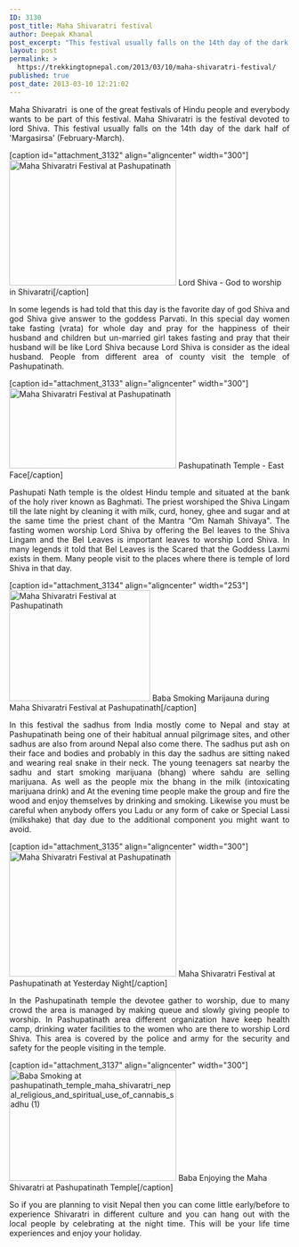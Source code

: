 ```yaml
---
ID: 3130
post_title: Maha Shivaratri festival
author: Deepak Khanal
post_excerpt: "This festival usually falls on the 14th day of the dark half of 'Margasirsa' (February-March). In some legends is had told that this day is the favorite day of god Shiva and god Shiva give answer to the goddess Parvati. "
layout: post
permalink: >
  https://trekkingtopnepal.com/2013/03/10/maha-shivaratri-festival/
published: true
post_date: 2013-03-10 12:21:02
---
```

<p style="text-align: justify;">Maha Shivaratri  is one of the great festivals of Hindu people and everybody wants to be part of this festival. Maha Shivaratri is the festival devoted to lord Shiva. This festival usually falls on the 14th day of the dark half of 'Margasirsa' (February-March).</p>


[caption id="attachment_3132" align="aligncenter" width="300"]<a href="http://oshoadventure.com/wp-content/uploads/2013/03/lord-shiva-wallpapers.jpg"><img class="size-medium wp-image-3132 " alt="Maha Shivaratri Festival at Pashupatinath" src="http://oshoadventure.com/wp-content/uploads/2013/03/lord-shiva-wallpapers-300x225.jpg" width="300" height="225" /></a> Lord Shiva - God to worship in Shivaratri[/caption]
<p style="text-align: justify;">In some legends is had told that this day is the favorite day of god Shiva and god Shiva give answer to the goddess Parvati. In this special day women take fasting (vrata) for whole day and pray for the happiness of their husband and children but un-married girl takes fasting and pray that their husband will be like Lord Shiva because Lord Shiva is consider as the ideal husband. People from different area of county visit the temple of Pashupatinath.</p>


[caption id="attachment_3133" align="aligncenter" width="300"]<a href="http://oshoadventure.com/wp-content/uploads/2013/03/shivaratri-pashupatinath-temple.jpg"><img class="size-medium wp-image-3133 " title="Maha Shivaratri Festival at Pashupatinath" alt="Maha Shivaratri Festival at Pashupatinath" src="http://oshoadventure.com/wp-content/uploads/2013/03/shivaratri-pashupatinath-temple-300x144.jpg" width="300" height="144" /></a> Pashupatinath Temple - East Face[/caption]
<p style="text-align: justify;">Pashupati Nath temple is the oldest Hindu temple and situated at the bank of the holy river known as Baghmati. The priest worshiped the Shiva Lingam till the late night by cleaning it with milk, curd, honey, ghee and sugar and at the same time the priest chant of the Mantra “Om Namah Shivaya". The fasting women worship Lord Shiva by offering the Bel leaves to the Shiva Lingam and the Bel Leaves is important leaves to worship Lord Shiva. In many legends it told that Bel Leaves is the Scared that the Goddess Laxmi exists in them. Many people visit to the places where there is temple of lord Shiva in that day.</p>


[caption id="attachment_3134" align="aligncenter" width="253"]<a href="http://oshoadventure.com/wp-content/uploads/2013/03/images.jpg"><img class="size-full wp-image-3134" alt="Maha Shivaratri Festival at Pashupatinath" src="http://oshoadventure.com/wp-content/uploads/2013/03/images.jpg" width="253" height="199" /></a> Baba Smoking Marijauna during Maha Shivaratri Festival at Pashupatinath[/caption]
<p style="text-align: justify;">In this festival the sadhus from India mostly come to Nepal and stay at Pashupatinath being one of their habitual annual pilgrimage sites, and other sadhus are also from around Nepal also come there. The sadhus put ash on their face and bodies and probably in this day the sadhus are sitting naked and wearing real snake in their neck. The young teenagers sat nearby the sadhu and start smoking marijuana (bhang) where sahdu are selling marijuana. As well as the people mix the bhang in the milk (intoxicating marijuana drink) and At the evening time people make the group and fire the wood and enjoy themselves by drinking and smoking. Likewise you must be careful when anybody offers you Ladu or any form of cake or Special Lassi (milkshake) that day due to the additional component you might want to avoid.</p>


[caption id="attachment_3135" align="aligncenter" width="300"]<a href="http://oshoadventure.com/wp-content/uploads/2013/03/TEMPLE-OF-PASHUPATINATH01-c_20110302082936.jpg"><img class="size-medium wp-image-3135 " title="Maha Shivaratri Festival at Pashupatinath at Yesterday Night" alt="Maha Shivaratri Festival at Pashupatinath" src="http://oshoadventure.com/wp-content/uploads/2013/03/TEMPLE-OF-PASHUPATINATH01-c_20110302082936-300x225.jpg" width="300" height="225" /></a> Maha Shivaratri Festival at Pashupatinath at Yesterday Night[/caption]
<p style="text-align: justify;">In the Pashupatinath temple the devotee gather to worship, due to many crowd the area is managed by making queue and slowly giving people to worship. In Pashupatinath area different organization have keep health camp, drinking water facilities to the women who are there to worship Lord Shiva. This area is covered by the police and army for the security and safety for the people visiting in the temple.</p>


[caption id="attachment_3137" align="aligncenter" width="300"]<a href="http://oshoadventure.com/wp-content/uploads/2013/03/5_pashupatinath_temple_maha_shivaratri_nepal_religious_and_spiritual_use_of_cannabis_sadhu-1.jpg"><img class="size-medium wp-image-3137" alt="Baba Smoking at pashupatinath_temple_maha_shivaratri_nepal_religious_and_spiritual_use_of_cannabis_sadhu (1)" src="http://oshoadventure.com/wp-content/uploads/2013/03/5_pashupatinath_temple_maha_shivaratri_nepal_religious_and_spiritual_use_of_cannabis_sadhu-1-300x199.jpg" width="300" height="199" /></a> Baba Enjoying the Maha Shivaratri at Pashupatinath Temple[/caption]
<p style="text-align: justify;">So if you are planning to visit Nepal then you can come little early/before to experience Shivaratri in different culture and you can hang out with the local people by celebrating at the night time. This will be your life time experiences and enjoy your holiday.</p>